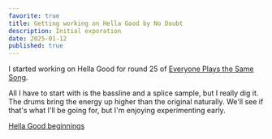 ```yaml
---
favorite: true
title: Getting working on Hella Good by No Doubt
description: Initial exporation
date: 2025-01-12
published: true
---
```

I started working on Hella Good for round 25 of [Everyone Plays the Same Song](everyoneplaysthesamesong.com). 

All I have to start with is the bassline and a splice sample, but I really dig it. The drums bring the energy up higher than the original naturally. We'll see if that's what I'll be going for, but I'm enjoying experimenting early. 

[Hella Good beginnings](https://ihkgojiseqpwinwdowvm.supabase.co/storage/v1/object/public/natespilmanblog/Untitled%20folder/Hella%20Good%20-%20vibe.mp3)